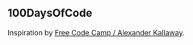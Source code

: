 ## 100DaysOfCode

Inspiration by [Free Code Camp / Alexander Kallaway](https://medium.freecodecamp.com/join-the-100daysofcode-556ddb4579e4#.qmiel1bhd).

